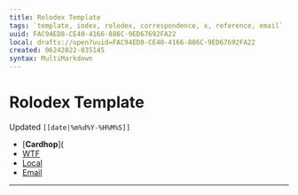 ```yaml
---
title: Rolodex Template
tags: `template, index, rolodex, correspondence, x, reference, email`
uuid: FAC94ED8-CE40-4166-886C-9ED67692FA22
local: drafts://open?uuid=FAC94ED8-CE40-4166-886C-9ED67692FA22
created: 06242022-035145
syntax: MultiMarkdown
---
```

 # Rolodex Template
Updated `[[date|%m%d%Y-%H%M%S]]`

- [**Cardhop**](
- [WTF](https://davidblue.wtf/drafts/[[uuid]].html)
- [Local](shareddocuments:///private/var/mobile/Library/Mobile%20Documents/com~apple~CloudDocs/Written/[[uuid]].md)
- [Email](mailto:)

---